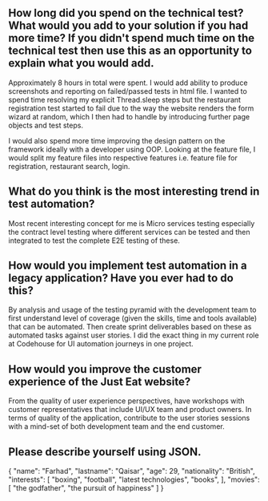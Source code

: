 ## How long did you spend on the technical test? What would you add to your solution if you had more time? If you didn't spend much time on the technical test then use this as an opportunity to explain what you would add.

Approximately 8 hours in total were spent. I would add ability to produce screenshots and reporting on failed/passed tests in html file. I wanted to spend time resolving my explicit Thread.sleep steps but the restaurant registration test started to fail due to the way the website renders the form wizard at random, which I then had to handle by introducing further page objects and test steps. 

I would also spend more time improving the design pattern on the framework ideally with a developer using OOP. Looking at the feature file, I would split my feature files into respective features i.e. feature file for registration, restaurant search, login.

## What do you think is the most interesting trend in test automation?

Most recent interesting concept for me is Micro services testing especially the contract level testing where different services can be tested and then integrated to test the complete E2E testing of these.

## How would you implement test automation in a legacy application? Have you ever had to do this?

By analysis and usage of the testing pyramid with the development team to first understand level of coverage (given the skills, time and tools available) that can be automated. Then create sprint deliverables based on these as automated tasks against user stories. I did the exact thing in my current role at Codehouse for UI automation journeys in one project.

## How would you improve the customer experience of the Just Eat website?

From the quality of user experience perspectives, have workshops with customer representatives that include UI/UX team and product owners. In terms of quality of the application, contribute to the user stories sessions with a mind-set of both development team and the end customer.

## Please describe yourself using JSON.

{
"name": "Farhad",
"lastname": "Qaisar",
"age": 29,
"nationality": "British",
"interests": [
"boxing",
"football",
"latest technologies",
"books",
],
"movies": [
"the godfather",
"the pursuit of happiness"
]
}
